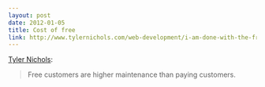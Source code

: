 ```yaml
---
layout: post
date: 2012-01-05
title: Cost of free
link: http://www.tylernichols.com/web-development/i-am-done-with-the-freemium-business-model
---
```


[Tyler Nichols](http://www.tylernichols.com/web-development/i-am-done-with-the-freemium-business-model):

> Free customers are higher maintenance than paying customers.